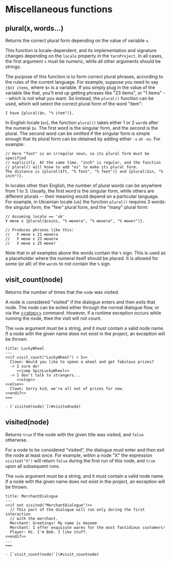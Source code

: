 # Miscellaneous functions


## plural(x, words...)

Returns the correct plural form depending on the value of variable `x`.

This function is locale-dependent, and its implementation and signature changes depending on the
`locale` property in the `YarnProject`. In all cases, the first argument `x` must be numeric,
while all other arguments should be strings.

The purpose of this function is to form correct plural phrases, according to the rules of the
current language. For example, suppose you need to say `{$n} items`, where `$n` is a variable. If
you simply plug in the value of the variable like that, you'll end up getting phrases like
"23 items", or "1 items" -- which is not what you want. So instead, the `plural()` function can be
used, which will select the correct plural form of the word "item":

```yarn
I have {plural($n, "% item")}.
```

In English locale (`en`), the function `plural()` takes either 1 or 2 `word`s after the numeral
`$x`. The first word is the singular form, and the second is the plural. The second word can be
omitted if the singular form is simple enough that its plural form can be obtained by adding either
`-s` or `-es`. For example:

```yarn
// Here "foot" is an irregular noun, so its plural form must be specified
// explicitly. At the same time, "inch" is regular, and the function
// plural() will know to add "es" to make its plural form.
The distance is {plural($ft, "% foot", "% feet")} and {plural($in, "% inch")}.
```

In locales other than English, the number of plural words can be anywhere from 1 to 3. Usually,
the first word is the singular form, while others are different plurals -- their meaning would
depend on a particular language. For example, in Ukrainian locale (`uk`) the function `plural()`
requires 3 words: the singular form, the "few" plural form, and the "many" plural form:

```yarn
// Assuming locale == 'uk'
У мене є {plural($coins, "% монета", "% монети", "% монет")}.

// Produces phrases like this:
//   У мене є 21 монета
//   У мене є 23 монети
//   У мене є 25 монет
```

Note that in all examples above the words contain the `%` sign. This is used as a placeholder where
the numeral itself should be placed. It is allowed for some (or all) of the `words` to not contain
the `%` sign.


## visit_count(node)

Returns the number of times that the `node` was visited.

A node is considered "visited" if the dialogue enters and then exits that node. The node can be
exited either through the normal dialogue flow, or via the [\<\<stop\>\>] command. However, if a
runtime exception occurs while running the node, then the visit will not count.

The `node` argument must be a string, and it must contain a valid node name. If a node with the
given name does not exist in the project, an exception will be thrown.

```yarn
title: LuckyWheel
---
<<if visit_count("LuckyWheel") < 5>>
  Clown: Would you like to speen a wheel and get fabulous prizes?
  -> I sure do!
     <<jump SpinLuckyWheel>>
  -> I don't talk to strangers...
     <<stop>>
<<else>>
  Clown: Sorry kid, we're all out of prizes for now.
<<endif>>
===
```

```{seealso}
- [`visited(node)`](#visitednode)
```


## visited(node)

Returns `true` if the node with the given title was visited, and `false` otherwise.

For a node to be considered "visited", the dialogue must enter and then exit the node at least
once. For example, within a node "X" the expression `visited("X")` will return `false` during the
first run of this node, and `true` upon all subsequent runs.

The `node` argument must be a string, and it must contain a valid node name. If a node with the
given name does not exist in the project, an exception will be thrown.

```yarn
title: MerchantDialogue
---
<<if not visited("MerchantDialogue")>>
  // This part of the dialogue will run only during the first interaction
  // with the merchant.
  Merchant: Greetings! My name is Hazeem
  Merchant: I offer exquisute wares for the most fastidious customers!
  Player: Hi. I'm Bob. I like stuff.
<<endif>>
...
===
```

```{seealso}
- [`visit_count(node)`](#visit_countnode)
```


[\<\<stop\>\>]: ../../commands/stop.md
